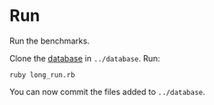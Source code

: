 # Run
Run the benchmarks.

Clone the [database](https://github.com/coq-bench/database) in `../database`. Run:

    ruby long_run.rb

You can now commit the files added to `../database`.
